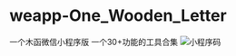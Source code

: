 # weapp-One_Wooden_Letter
一个木函微信小程序版 一个30+功能的工具合集
![小程序码](https://raw.githubusercontent.com/insoxin/weapp-One_Wooden_Letter/master/gh_2d1029d8a5ef_1280.jpg)
